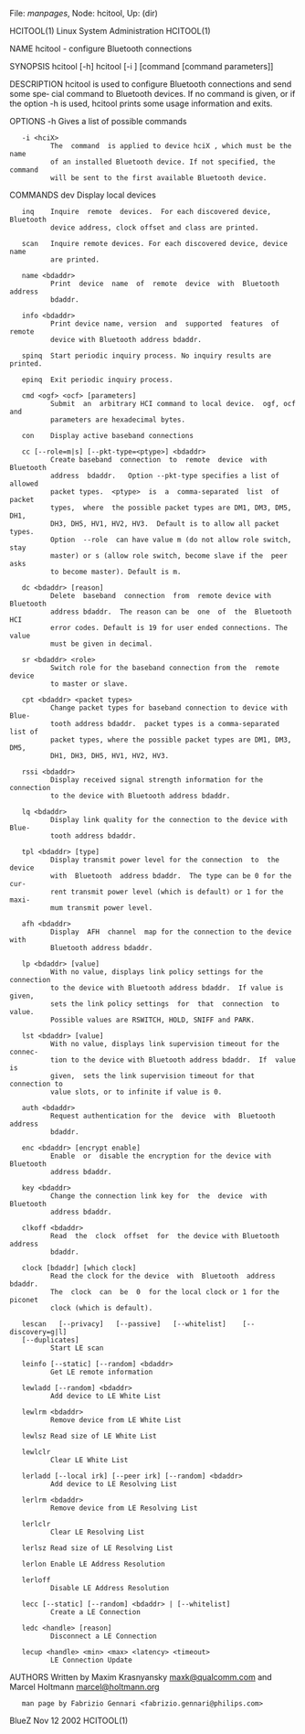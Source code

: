 File: *manpages*,  Node: hcitool,  Up: (dir)

HCITOOL(1)                Linux System Administration               HCITOOL(1)



NAME
       hcitool - configure Bluetooth connections

SYNOPSIS
       hcitool [-h]
       hcitool [-i <hciX>] [command [command parameters]]


DESCRIPTION
       hcitool  is  used to configure Bluetooth connections and send some spe‐
       cial command to Bluetooth devices. If no command is given,  or  if  the
       option -h is used, hcitool prints some usage information and exits.

OPTIONS
       -h     Gives a list of possible commands

       -i <hciX>
              The  command  is applied to device hciX , which must be the name
              of an installed Bluetooth device. If not specified, the  command
              will be sent to the first available Bluetooth device.

COMMANDS
       dev    Display local devices

       inq    Inquire  remote  devices.  For each discovered device, Bluetooth
              device address, clock offset and class are printed.

       scan   Inquire remote devices. For each discovered device, device  name
              are printed.

       name <bdaddr>
              Print  device  name  of  remote  device  with  Bluetooth address
              bdaddr.

       info <bdaddr>
              Print device name, version  and  supported  features  of  remote
              device with Bluetooth address bdaddr.

       spinq  Start periodic inquiry process. No inquiry results are printed.

       epinq  Exit periodic inquiry process.

       cmd <ogf> <ocf> [parameters]
              Submit  an  arbitrary HCI command to local device.  ogf, ocf and
              parameters are hexadecimal bytes.

       con    Display active baseband connections

       cc [--role=m|s] [--pkt-type=<ptype>] <bdaddr>
              Create baseband  connection  to  remote  device  with  Bluetooth
              address  bdaddr.   Option --pkt-type specifies a list of allowed
              packet types.  <ptype>  is  a  comma-separated  list  of  packet
              types,  where  the possible packet types are DM1, DM3, DM5, DH1,
              DH3, DH5, HV1, HV2, HV3.  Default is to allow all packet  types.
              Option  --role  can have value m (do not allow role switch, stay
              master) or s (allow role switch, become slave if the  peer  asks
              to become master). Default is m.

       dc <bdaddr> [reason]
              Delete  baseband  connection  from  remote device with Bluetooth
              address bdaddr.  The reason can be  one  of  the  Bluetooth  HCI
              error codes. Default is 19 for user ended connections. The value
              must be given in decimal.

       sr <bdaddr> <role>
              Switch role for the baseband connection from the  remote  device
              to master or slave.

       cpt <bdaddr> <packet types>
              Change packet types for baseband connection to device with Blue‐
              tooth address bdaddr.  packet types is a comma-separated list of
              packet types, where the possible packet types are DM1, DM3, DM5,
              DH1, DH3, DH5, HV1, HV2, HV3.

       rssi <bdaddr>
              Display received signal strength information for the  connection
              to the device with Bluetooth address bdaddr.

       lq <bdaddr>
              Display link quality for the connection to the device with Blue‐
              tooth address bdaddr.

       tpl <bdaddr> [type]
              Display transmit power level for the connection  to  the  device
              with  Bluetooth  address bdaddr.  The type can be 0 for the cur‐
              rent transmit power level (which is default) or 1 for the  maxi‐
              mum transmit power level.

       afh <bdaddr>
              Display  AFH  channel  map for the connection to the device with
              Bluetooth address bdaddr.

       lp <bdaddr> [value]
              With no value, displays link policy settings for the  connection
              to the device with Bluetooth address bdaddr.  If value is given,
              sets the link policy settings  for  that  connection  to  value.
              Possible values are RSWITCH, HOLD, SNIFF and PARK.

       lst <bdaddr> [value]
              With no value, displays link supervision timeout for the connec‐
              tion to the device with Bluetooth address bdaddr.  If  value  is
              given,  sets the link supervision timeout for that connection to
              value slots, or to infinite if value is 0.

       auth <bdaddr>
              Request authentication for the  device  with  Bluetooth  address
              bdaddr.

       enc <bdaddr> [encrypt enable]
              Enable  or  disable the encryption for the device with Bluetooth
              address bdaddr.

       key <bdaddr>
              Change the connection link key for  the  device  with  Bluetooth
              address bdaddr.

       clkoff <bdaddr>
              Read  the  clock  offset  for  the device with Bluetooth address
              bdaddr.

       clock [bdaddr] [which clock]
              Read the clock for the device  with  Bluetooth  address  bdaddr.
              The  clock  can  be  0  for the local clock or 1 for the piconet
              clock (which is default).

       lescan   [--privacy]   [--passive]   [--whitelist]    [--discovery=g|l]
       [--duplicates]
              Start LE scan

       leinfo [--static] [--random] <bdaddr>
              Get LE remote information

       lewladd [--random] <bdaddr>
              Add device to LE White List

       lewlrm <bdaddr>
              Remove device from LE White List

       lewlsz Read size of LE White List

       lewlclr
              Clear LE White List

       lerladd [--local irk] [--peer irk] [--random] <bdaddr>
              Add device to LE Resolving List

       lerlrm <bdaddr>
              Remove device from LE Resolving List

       lerlclr
              Clear LE Resolving List

       lerlsz Read size of LE Resolving List

       lerlon Enable LE Address Resolution

       lerloff
              Disable LE Address Resolution

       lecc [--static] [--random] <bdaddr> | [--whitelist]
              Create a LE Connection

       ledc <handle> [reason]
              Disconnect a LE Connection

       lecup <handle> <min> <max> <latency> <timeout>
              LE Connection Update

AUTHORS
       Written  by  Maxim  Krasnyansky <maxk@qualcomm.com> and Marcel Holtmann
       <marcel@holtmann.org>

       man page by Fabrizio Gennari <fabrizio.gennari@philips.com>



BlueZ                             Nov 12 2002                       HCITOOL(1)
